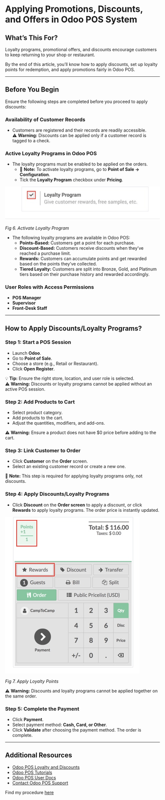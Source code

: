 # Applying Promotions, Discounts, and Offers in Odoo POS System

## What’s This For?
Loyalty programs, promotional offers, and discounts encourage customers to keep returning to your shop or restaurant.  

By the end of this article, you’ll know how to apply discounts, set up loyalty points for redemption, and apply promotions fairly in Odoo POS.

---

## Before You Begin
Ensure the following steps are completed before you proceed to apply discounts:

### Availability of Customer Records
- Customers are registered and their records are readily accessible.  
⚠️ **Warning:** Discounts can be applied only if a customer record is tagged to a check.  

### Active Loyalty Programs in Odoo POS
- The loyalty programs must be enabled to be applied on the orders.  
  - 📝 **Note:** To activate loyalty programs, go to **Point of Sale → Configuration**.  
  - Tick the **Loyalty Program** checkbox under **Pricing**.  

![Loyalty](./assets/images/Loyalty.jpeg)

*Fig 6. Activate Loyalty Program*  

- The following loyalty programs are available in Odoo POS:  
  - **Points-Based:** Customers get a point for each purchase.  
  - **Discount-Based:** Customers receive discounts when they’ve reached a purchase limit.  
  - **Rewards:** Customers can accumulate points and get rewarded based on the points they’ve collected.  
  - **Tiered Loyalty:** Customers are split into Bronze, Gold, and Platinum tiers based on their purchase history and rewarded accordingly.  

### User Roles with Access Permissions
- **POS Manager**  
- **Supervisor**  
- **Front-Desk Staff**  

---

## How to Apply Discounts/Loyalty Programs?

### Step 1: Start a POS Session
- Launch **Odoo**.  
- Go to **Point of Sale**.  
- Choose a store (e.g., Retail or Restaurant).  
- Click **Open Register**.  

💡 **Tip:** Ensure the right store, location, and user role is selected.  
⚠️ **Warning:** Discounts or loyalty programs cannot be applied without an active POS session.  

### Step 2: Add Products to Cart
- Select product category.  
- Add products to the cart.  
- Adjust the quantities, modifiers, and add-ons.  

⚠️ **Warning:** Ensure a product does not have $0 price before adding to the cart.  

### Step 3: Link Customer to Order
- Click **Customer** on the **Order** screen.  
- Select an existing customer record or create a new one.  

📌 **Note:** This step is required for applying loyalty programs only, not discounts.  

### Step 4: Apply Discounts/Loyalty Programs
- Click **Discount** on the **Order screen** to apply a discount, or click **Rewards** to apply loyalty programs. The order price is instantly updated.  

![Rewards](./assets/images/Rewards.jpeg)

*Fig 7. Apply Loyalty Points*  

⚠️ **Warning:** Discounts and loyalty programs cannot be applied together on the same order.  

### Step 5: Complete the Payment
- Click **Payment**.  
- Select payment method: **Cash, Card, or Other**.  
- Click **Validate** after choosing the payment method. The order is complete.  

---

## Additional Resources
- [Odoo POS Loyalty and Discounts](https://www.odoo.com/documentation/18.0/applications/sales/point_of_sale/pricing/loyalty.html)  
- [Odoo POS Tutorials](https://www.odoo.com/slides/point-of-sale-28)  
- [Odoo POS User Docs](https://www.odoo.com/documentation/19.0/applications/sales/point_of_sale.html )  
- [Contact Odoo POS Support](https://www.odoo.com/help) 

Find my procedure [here](./assets/docs/Procedure.pdf)
